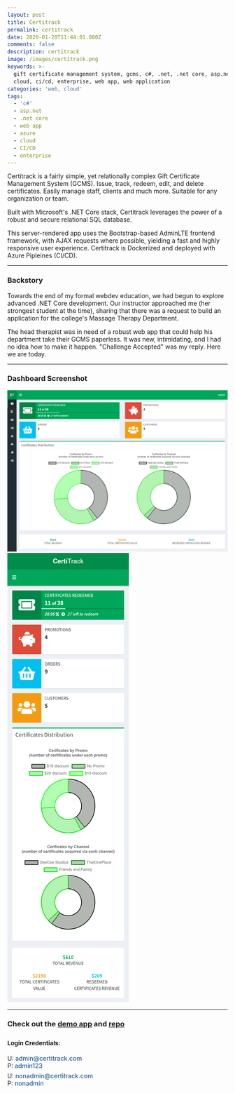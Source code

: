 ```yaml
---
layout: post
title: Certitrack
permalink: certitrack
date: 2020-01-20T11:44:01.000Z
comments: false
description: certitrack
image: /images/certitrack.png
keywords: >-
  gift certificate management system, gcms, c#, .net, .net core, asp.net, azure,
  cloud, ci/cd, enterprise, web app, web application
categories: 'web, cloud'
tags:
  - 'c#'
  - asp.net
  - .net core
  - web app
  - azure
  - cloud
  - CI/CD
  - enterprise
---
```


<style>
    .cred-spacing {
      display: grid;
      grid-gap: 6px;
      grid-template-columns: repeat(auto-fit,minmax(250px,1fr));
    }
    .credentials {
      text-decoration: none;
      color: #265C8D;
      font-weight: 500;
    }
</style>

<p style="margin-top: 10px">
    Certitrack is a fairly simple, yet relationally complex Gift Certificate Management System (GCMS). Issue, track, redeem, edit, and delete certificates. Easily manage staff, clients and much more. Suitable for any organization or team.
</p>

Built with Microsoft's .NET Core stack, Certitrack leverages the power of a robust and secure relational SQL database.
  
This server-rendered app uses the Bootstrap-based AdminLTE frontend framework, with AJAX requests where possible, yielding a fast and highly responsive user experience. Certitrack is Dockerized and deployed with Azure Pipleines (CI/CD).

---

### Backstory

Towards the end of my formal webdev education, we had begun to explore advanced .NET Core development. Our instructor approached me (her strongest student at the time), sharing that there was a request to build an application for the college's Massage Therapy Department.
  
The head therapist was in need of a robust web app that could help his department take their GCMS paperless. It was new, intimidating, and I had no idea how to make it happen. "Challenge Accepted" was my reply. Here we are today.

---

### Dashboard Screenshot

<div class="ct-demo-img">
  <img class="desktop" src="Screenshots/ct-demo.png" title="certitrack dashboard">
  <img class="mobile" src="Screenshots/ct-demo-mobile.png" title="certitrack dashboard">
</div>

---

### Check out the <a href="{{ site.projects.ext-links.ct-demo }}" target="_blank">demo app</a> and <a href="{{ site.author.github }}" target="_blank">repo</a>
### <small>Login Credentials:</small>

<div class="cred-spacing">
  <div>
    <div>U: <span class="credentials">admin@certitrack.com</span></div>
    <div>P: <span class="credentials">admin123</span></div>
  </div>
  <div>
    <div>U: <span class="credentials">nonadmin@certitrack.com</span></div>
    <div>P: <span class="credentials">nonadmin</span></div>
  </div>
</div>

